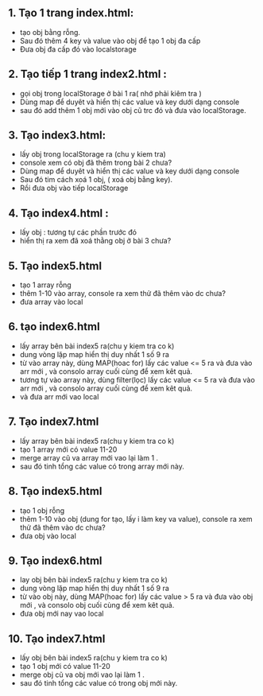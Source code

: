 ## 1. Tạo 1 trang index.html:

- tạo obj bằng rỗng.
- Sau đó thêm 4 key và value vào obj để tạo 1 obj đa cấp
- Đưa obj đa cấp đó vào localstorage

## 2. Tạo tiếp 1 trang index2.html :

- gọi obj trong localStorage ở bài 1 ra( nhớ phải kiêm tra )
- Dùng map để duyêt và hiển thị các value và key dưới dạng console
- sau đó add thêm 1 obj mới vào obj cũ trc đó và đưa vào localStorage.

## 3. Tạo index3.html:

- lấy obj trong localStorage ra (chu y kiem tra)
- console xem có obj đã thêm trong bài 2 chưa?
- Dùng map để duyêt và hiển thị các value và key dưới dạng console
- Sau đó tim cách xoá 1 obj, ( xoá obj bằng key).
- Rồi đưa obj vào tiếp localStorage

## 4. Tạo index4.html :

- lấy obj : tương tự các phần trước đó
- hiển thị ra xem đã xoá thằng obj ở bài 3 chưa?

## 5. Tạo index5.html

- tạo 1 array rỗng
- thêm 1-10 vào array, console ra xem thử đã thêm vào dc chưa?
- đưa array vào local

## 6. tạo index6.html

- lấy array bên bài index5 ra(chu y kiem tra co k)
- dung vòng lặp map hiển thị duy nhất 1 số 9 ra
- từ vào array này, dùng MAP(hoac for) lấy các value <= 5 ra và đưa vào arr mới , và consolo array cuối cùng để xem kêt quả.
- tương tự vào array này, dùng filter(lọc) lấy các value <= 5 ra và đưa vào arr mới , và consolo array cuối cùng để xem kêt quả.
- và đưa arr mới vao local

## 7. Tạo index7.html

- lấy array bên bài index5 ra(chu y kiem tra co k)
- tạo 1 array mới có value 11-20
- merge array cũ va array mới vao lại làm 1 .
- sau đó tinh tổng các value có trong array mới này.

## 8. Tạo index5.html

- tạo 1 obj rỗng
- thêm 1-10 vào obj (dung for tạo, lấy i làm key va value), console ra xem thử đã thêm vào dc chưa?
- đưa obj vào local

## 9. Tạo index6.html

- lay obj bên bài index5 ra(chu y kiem tra co k)
- dung vòng lặp map hiển thị duy nhất 1 số 9 ra
- từ vào obj này, dùng MAP(hoac for) lấy các value > 5 ra và đưa vào obj mới , và consolo obj cuối cùng để xem kêt quả.
- đưa obj mới nay vao local

## 10. Tạo index7.html

- lấy obj bên bài index5 ra(chu y kiem tra co k)
- tạo 1 obj mới có value 11-20
- merge obj cũ va obj mới vao lại làm 1 .
- sau đó tinh tổng các value có trong obj mới này.
